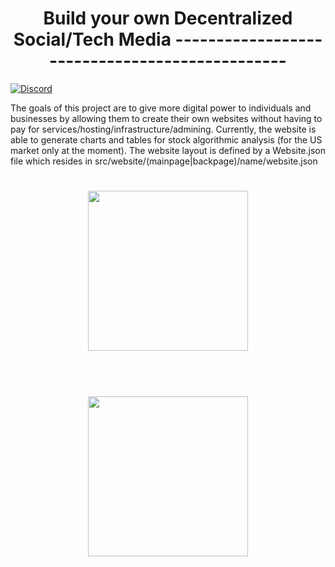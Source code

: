<h1 align="center">
Build your own Decentralized Social/Tech Media
-----------------------------------------------
</h1>

[![Discord](https://badgen.net/badge/icon/discord?icon=discord&label)](https://discord.gg/m3M2XvZA)

The goals of this project are to give more digital power to individuals and businesses by allowing
them to create their own websites without having to pay for services/hosting/infrastructure/admining.
Currently, the website is able to generate charts and tables for stock algorithmic analysis
(for the US market only at the moment). The website layout is defined by a Website.json file
which resides in src/website/(mainpage|backpage)/name/website.json

<!-- mainpage -->
<h1 align="center">
	<img src="https://i.imgur.com/YOqdQUX.png"" width="256"/>
	<br/>
	<br/>
</h1>


<!-- profile -->
<h1 align="center">
	<img src="https://i.imgur.com/NtB6aIj.png" width="256"/>
	<br/>
	<br/>
</h1>
